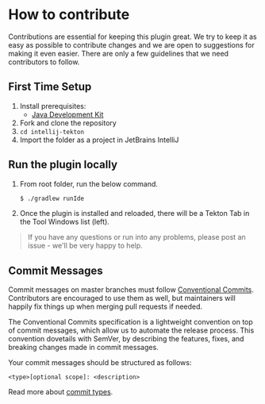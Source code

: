 # How to contribute

Contributions are essential for keeping this plugin great.
We try to keep it as easy as possible to contribute changes and we are
open to suggestions for making it even easier.
There are only a few guidelines that we need contributors to follow.

## First Time Setup
1. Install prerequisites:
   * [Java Development Kit](https://adoptopenjdk.net/)
2. Fork and clone the repository
3. `cd intellij-tekton`
4. Import the folder as a project in JetBrains IntelliJ

## Run the plugin locally

1. From root folder, run the below command.
    ```bash
    $ ./gradlew runIde
    ```
2. Once the plugin is installed and reloaded, there will be a Tekton Tab in the Tool Windows list (left).




> If you have any questions or run into any problems, please post an issue - we'll be very happy to help.


## Commit Messages
Commit messages on master branches must follow [Conventional Commits](https://www.conventionalcommits.org/en/v1.0.0/#summary). Contributors are encouraged to use them as well, but maintainers will happily fix things up when merging pull requests if needed.

The Conventional Commits specification is a lightweight convention on top of commit messages, which allow us to automate the release process. This convention dovetails with SemVer, by describing the features, fixes, and breaking changes made in commit messages. 

Your commit messages should be structured as follows:

```
<type>[optional scope]: <description>
```

Read more about [commit types](https://github.com/pvdlg/conventional-commit-types#commit-types).

